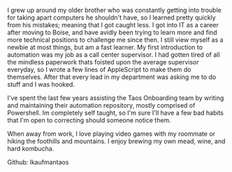 I grew up around my older brother who was constantly getting into trouble for taking apart computers he shouldn't have, so I learned pretty quickly from his mistakes; meaning that I got caught less. I got into IT as a career after moving to Boise, and have avidly been trying to learn more and find more technical positions to challenge me since then. I still view myself as a newbie at most things, but am a fast learner. My first introduction to automation was my job as a call center supervisor. I had gotten tired of all the mindless paperwork thats foisted upon the average supervisor everyday, so I wrote a few lines of AppleScript to make them do themselves. After that every lead in my department was asking me to do stuff and I was hooked. 

I've spent the last few years assisting the Taos Onboarding team by writing and maintaining their automation repository, mostly comprised of Powershell. Im completely self taught, so I'm sure I'll have a few bad habits that I'm open to correcting should someone notice them. 

When away from work, I love playing video games with my roommate or hiking the foothills and mountains. I enjoy brewing my own mead, wine, and hard kombucha. 

Github: lkaufmantaos